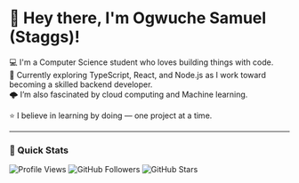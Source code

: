 # 👋 Hey there, I'm Ogwuche Samuel (Staggs)!

💻 I'm a Computer Science student who loves building things with code.  
🚀 Currently exploring TypeScript, React, and Node.js as I work toward becoming a skilled backend developer.  
🌩️ I’m also fascinated by cloud computing and Machine learning.  

⭐ I believe in learning by doing — one project at a time.

---

### 🧠 Quick Stats

![Profile Views](https://komarev.com/ghpvc/?username=Staggs-hertz&color=blue)
![GitHub Followers](https://img.shields.io/github/followers/Staggs-hertz?label=Followers&style=social)
![GitHub Stars](https://img.shields.io/github/stars/Staggs-hertz?affiliations=OWNER&style=social)


